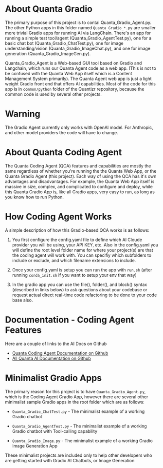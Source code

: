 # About Quanta Gradio

The primary purpose of this project is to contai Quanta_Gradio_Agent.py. The other Python apps in this folder named `Quanta_Gradio_*.py` are smaller more trivial Gradio apps for running AI via LangChain. There's an app for running a simple test tool/agent (Quanta_Gradio_AgentTest.py), one for a basic chat bot (Quanta_Gradio_ChatTest.py), one for image understanding/vision (Quanta_Gradio_ImageChat.py), and one for image generation (Quanta_Gradio_ImageGen.py).

Quanta_Gradio_Agent is a Web-based GUI tool based on Gradio and Langchain, which runs our Quanta Agent code as a web app. (This is not to be confused with the Quanta Web App itself which is a Content Management System primarily). The Quanta Agent web app is just a light weight Gradio front end that offers AI capabilities. Most of the code for this app is in `common/python` folder of the Quantizr repository, because the common code is used by several other projects.

# Warning

The Gradio Agent currently only works with OpenAI model. For Anthropic, and other model providers the code will have to change.

# About Quanta Coding Agent

The Quanta Coding Agent (QCA) features and capabilities are mostly the same regardless of whether you're running the the Quanta Web App, or the Quanta Gradio Agent (this project). Each way of using the QCA has it's own advantages and disadvantages. For example, the Quanta Web App itself is massive in size, complex, and complicated to configure and deploy, while this Quanta Gradio App is, like all Gradio apps, very easy to run, as long as you know how to run Python.


# How Coding Agent Works

A simple description of how this Gradio-based QCA works is as follows:

1) You first configure the config.yaml file to define which AI Cloude provider you will be using, your API KEY, etc. Also in the config.yaml you will define the root level folder name for where your project(s) are that the coding agent will work with. You can specifiy which subfolders to include or exclude, and which filename extensions to include.

2) Once your config.yaml is setup you can run the app with `run.sh` (after running `conda_init.sh` if you want to setup your env that way)

3) In the gradio app you can use the file(), folder(), and block() syntax (described in links below) to ask questions about your codebase or request actual direct real-time code refactoring to be done to your code base also.


# Documentation - Coding Agent Features

Here are a couple of links to the AI Docs on Github

* [Quanta Coding Agent Documentation on Github](https://github.com/Clay-Ferguson/quantizr/blob/main/docs/user-guide/index.md#ai-agent-for-code-refactoring)
* [All Quanta AI Documentation on Github](https://github.com/Clay-Ferguson/quantizr/blob/main/docs/user-guide/index.md)


# Minimalist Gradio Apps

The primary reason for this project is to have `Quanta_Gradio_Agent.py`, which is the Coding Agent Gradio App, however there are several other minimalist sample Gradio apps in the root folder which are as follows:

* `Quanta_Gradio_ChatTest.py` - The minimalist example of a working Gradio chatbot

* `Quanta_Gradio_AgentTest.py` - The minimalist example of a working Gradio chatbot with Tool-calling capability

* `Quanta_Gradio_Image.py` - The minimalist example of a working Gradio Image Generation App

These minimalist projects are included only to help other developers who are getting started with Gradio AI Chatbots, or Image Generation

